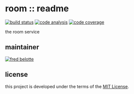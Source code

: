 # room :: readme

[![build status](https://dev.azure.com/revaturexyz/arlington/_apis/build/status/housing.room?branchName=master)](https://dev.azure.com/revaturexyz/arlington/_build/latest?definitionId=27&branchName=master)
[![code analysis](https://sonarcloud.io/api/project_badges/measure?project=roomxyz&metric=alert_status)](https://sonarcloud.io/dashboard?id=roomxyz)
[![code coverage](https://sonarcloud.io/api/project_badges/measure?project=roomxyz&metric=coverage)](https://sonarcloud.io/dashboard?id=roomxyz)

the room service

## maintainer

[![fred belotte](https://avatars1.githubusercontent.com/u/22018714?s=96&v=4)][fredbelotte-profile-url]

## license

this project is developed under the terms of the [MIT License][mit-license-url].

[fredbelotte-profile-url]: https://github.com/fredbelotte 'FRED BELOTTE'
[mit-license-url]: https://github.com/revaturexyz/housingxyz/blob/master/LICENSE.txt 'MIT LICENSE'
